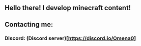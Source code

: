 ## Hello there! I develop minecraft content!

## Contacting me:
### Discord: (Discord server)[https://discord.io/Omena0]

